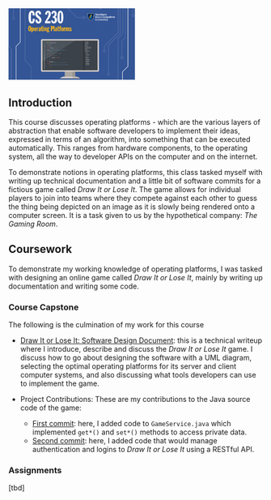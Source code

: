 
<img src="./banner.png" width="250px" />

## Introduction

This course discusses operating platforms - which are the various layers of abstraction that enable software developers to implement their ideas, expressed in terms of an algorithm, into something that can be executed automatically. This ranges from hardware components, to the operating system, all the way to developer APIs on the computer and on the internet.

To demonstrate notions in operating platforms, this class tasked myself with writing up technical documentation and a little bit of software commits for a fictious game called _Draw It or Lose It_. The game allows for individual players to join into teams where they compete against each other to guess the thing being depicted on an image as it is slowly being rendered onto a computer screen. It is a task given to us by the hypothetical company: _The Gaming Room_. 

## Coursework

To demonstrate my working knowledge of operating platforms, I was tasked with designing an online game called _Draw It or Lose It_, mainly by writing up documentation and writing some code. 

### Course Capstone

The following is the culmination of my work for this course

* [Draw It or Lose It: Software Design Document](./final.pdf): this is a technical writeup where I introduce, describe and discuss the _Draw It or Lose It_ game. I discuss how to go about designing the software with a UML diagram, selecting the optimal operating platforms for its server and client computer systems, and also discussing what tools developers can use to implement the game.

* Project Contributions: These are my contributions to the Java source code of the game:
    * [First commit](./software/module2): here, I added code to ``GameService.java`` which implemented ``get*()`` and ``set*()`` methods to access private data.
    * [Second commit](./software/gameauth.zip_expanded): here, I added code that would manage authentication and logins to _Draw It or Lose It_ using a RESTful API.

### Assignments

[tbd]

